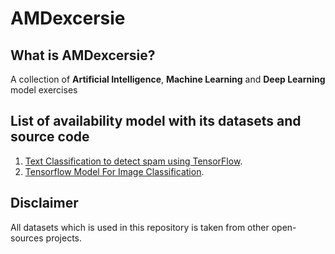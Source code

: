 # AMDexcersie

## What is AMDexcersie?

A collection of **Artificial Intelligence**, **Machine Learning** and **Deep Learning** model exercises

## List of availability model with its datasets and source code

1. [Text Classification to detect spam using TensorFlow](https://github.com/frentzen2003/AMDexcersie/tree/main/Text%20Classification%20To%20Detect%20Spam%20Using%20TensorFlow).
2. [Tensorflow Model For Image Classification](https://github.com/frentzen2003/AMDexcersie/tree/main/Tensorflow%20Model%20For%20Image%20Classification).

## Disclaimer

All datasets which is used in this repository is taken from other open-sources projects.
